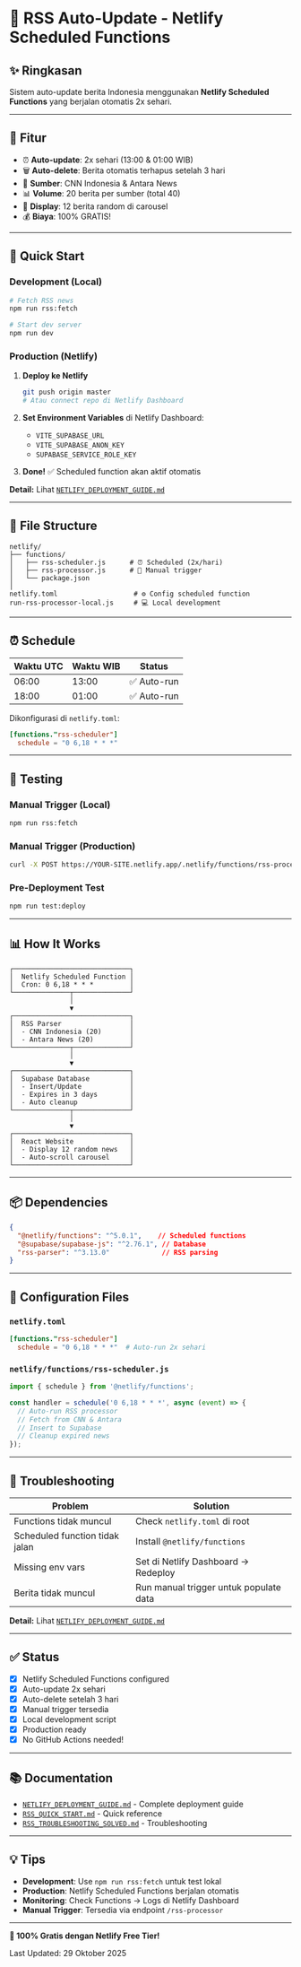 # 📰 RSS Auto-Update - Netlify Scheduled Functions

## ✨ Ringkasan

Sistem auto-update berita Indonesia menggunakan **Netlify Scheduled Functions** yang berjalan otomatis 2x sehari.

---

## 🎯 Fitur

- ⏰ **Auto-update**: 2x sehari (13:00 & 01:00 WIB)
- 🗑️ **Auto-delete**: Berita otomatis terhapus setelah 3 hari
- 📡 **Sumber**: CNN Indonesia & Antara News
- 📊 **Volume**: 20 berita per sumber (total 40)
- 🎨 **Display**: 12 berita random di carousel
- 💰 **Biaya**: 100% GRATIS!

---

## 🚀 Quick Start

### Development (Local)

```bash
# Fetch RSS news
npm run rss:fetch

# Start dev server
npm run dev
```

### Production (Netlify)

1. **Deploy ke Netlify**
   ```bash
   git push origin master
   # Atau connect repo di Netlify Dashboard
   ```

2. **Set Environment Variables** di Netlify Dashboard:
   - `VITE_SUPABASE_URL`
   - `VITE_SUPABASE_ANON_KEY`
   - `SUPABASE_SERVICE_ROLE_KEY`

3. **Done!** ✅ Scheduled function akan aktif otomatis

**Detail:** Lihat [`NETLIFY_DEPLOYMENT_GUIDE.md`](NETLIFY_DEPLOYMENT_GUIDE.md)

---

## 📁 File Structure

```
netlify/
├── functions/
│   ├── rss-scheduler.js      # ⏰ Scheduled (2x/hari)
│   ├── rss-processor.js      # 🔧 Manual trigger
│   └── package.json
│
netlify.toml                   # ⚙️ Config scheduled function
run-rss-processor-local.js     # 💻 Local development
```

---

## ⏰ Schedule

| Waktu UTC | Waktu WIB | Status |
|-----------|-----------|--------|
| 06:00 | 13:00 | ✅ Auto-run |
| 18:00 | 01:00 | ✅ Auto-run |

Dikonfigurasi di `netlify.toml`:
```toml
[functions."rss-scheduler"]
  schedule = "0 6,18 * * *"
```

---

## 🧪 Testing

### Manual Trigger (Local)
```bash
npm run rss:fetch
```

### Manual Trigger (Production)
```bash
curl -X POST https://YOUR-SITE.netlify.app/.netlify/functions/rss-processor
```

### Pre-Deployment Test
```bash
npm run test:deploy
```

---

## 📊 How It Works

```
┌─────────────────────────────┐
│  Netlify Scheduled Function │
│  Cron: 0 6,18 * * *         │
└──────────────┬──────────────┘
               │
               ▼
┌─────────────────────────────┐
│  RSS Parser                 │
│  - CNN Indonesia (20)       │
│  - Antara News (20)         │
└──────────────┬──────────────┘
               │
               ▼
┌─────────────────────────────┐
│  Supabase Database          │
│  - Insert/Update            │
│  - Expires in 3 days        │
│  - Auto cleanup             │
└──────────────┬──────────────┘
               │
               ▼
┌─────────────────────────────┐
│  React Website              │
│  - Display 12 random news   │
│  - Auto-scroll carousel     │
└─────────────────────────────┘
```

---

## 📦 Dependencies

```json
{
  "@netlify/functions": "^5.0.1",    // Scheduled functions
  "@supabase/supabase-js": "^2.76.1", // Database
  "rss-parser": "^3.13.0"             // RSS parsing
}
```

---

## 🔧 Configuration Files

### `netlify.toml`
```toml
[functions."rss-scheduler"]
  schedule = "0 6,18 * * *"  # Auto-run 2x sehari
```

### `netlify/functions/rss-scheduler.js`
```javascript
import { schedule } from '@netlify/functions';

const handler = schedule('0 6,18 * * *', async (event) => {
  // Auto-run RSS processor
  // Fetch from CNN & Antara
  // Insert to Supabase
  // Cleanup expired news
});
```

---

## 🐛 Troubleshooting

| Problem | Solution |
|---------|----------|
| Functions tidak muncul | Check `netlify.toml` di root |
| Scheduled function tidak jalan | Install `@netlify/functions` |
| Missing env vars | Set di Netlify Dashboard → Redeploy |
| Berita tidak muncul | Run manual trigger untuk populate data |

**Detail:** Lihat [`NETLIFY_DEPLOYMENT_GUIDE.md`](NETLIFY_DEPLOYMENT_GUIDE.md)

---

## ✅ Status

- [x] Netlify Scheduled Functions configured
- [x] Auto-update 2x sehari
- [x] Auto-delete setelah 3 hari
- [x] Manual trigger tersedia
- [x] Local development script
- [x] Production ready
- [x] No GitHub Actions needed!

---

## 📚 Documentation

- [`NETLIFY_DEPLOYMENT_GUIDE.md`](NETLIFY_DEPLOYMENT_GUIDE.md) - Complete deployment guide
- [`RSS_QUICK_START.md`](RSS_QUICK_START.md) - Quick reference
- [`RSS_TROUBLESHOOTING_SOLVED.md`](RSS_TROUBLESHOOTING_SOLVED.md) - Troubleshooting

---

## 💡 Tips

- **Development**: Use `npm run rss:fetch` untuk test lokal
- **Production**: Netlify Scheduled Functions berjalan otomatis
- **Monitoring**: Check Functions → Logs di Netlify Dashboard
- **Manual Trigger**: Tersedia via endpoint `/rss-processor`

---

**🎉 100% Gratis dengan Netlify Free Tier!**

Last Updated: 29 Oktober 2025
